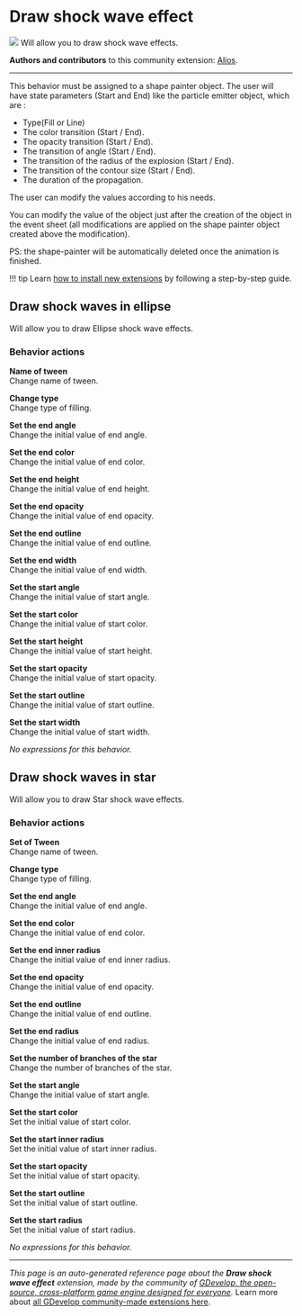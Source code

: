 # Draw shock wave effect

<img src="https://resources.gdevelop-app.com/assets/Icons/octagram-outline.svg" class="extension-icon"></img>
Will allow you to draw shock wave effects.

**Authors and contributors** to this community extension: [Alios](https://gd.games/Alios).

---

This behavior must be assigned to a shape painter object.
The user will have state parameters (Start and End) like the particle emitter object, which are :


- Type(Fill or Line)
- The color transition (Start / End).
- The opacity transition (Start / End).
- The transition of angle (Start / End).
- The transition of the radius of the explosion (Start / End).
- The transition of the contour size (Start / End).
- The duration of the propagation.

The user can modify the values according to his needs.

You can modify the value of the object just after the creation of the object in the event sheet (all modifications are applied on the shape painter object created above the modification).

PS: the shape-painter will be automatically deleted once the animation is finished.


!!! tip
    Learn [how to install new extensions](/gdevelop5/extensions/search) by following a step-by-step guide.



## Draw shock waves in ellipse 

Will allow you to draw Ellipse shock wave effects. 

### Behavior actions

**Name of tween**  
Change name of tween.

**Change type**  
Change type of filling.

**Set the end angle**  
Change the initial value of end angle.

**Set the end color**  
Change the initial value of end color.

**Set the end height**  
Change the initial value of end height.

**Set the end opacity**  
Change the initial value of end opacity.

**Set the end outline**  
Change the initial value of end outline.

**Set the end width**  
Change the initial value of end width.

**Set the start angle**  
Change the initial value of start angle.

**Set the start color**  
Change the initial value of start color.

**Set the start height**  
Change the initial value of start height.

**Set the start opacity**  
Change the initial value of start opacity.

**Set the start outline**  
Change the initial value of start outline.

**Set the start width**  
Change the initial value of start width.

_No expressions for this behavior._


## Draw shock waves in star 

Will allow you to draw Star shock wave effects. 

### Behavior actions

**Set of Tween**  
Change name of tween.

**Change type**  
Change type of filling.

**Set the end angle**  
Change the initial value of end angle.

**Set the end color**  
Change the initial value of end color.

**Set the end inner radius**  
Change the initial value of end inner radius.

**Set the end opacity**  
Change the initial value of end opacity.

**Set the end outline**  
Change the initial value of end outline.

**Set the end radius**  
Change the initial value of end radius.

**Set the number of branches of the star**  
Change the number of branches of the star.

**Set the start angle**  
Change the initial value of start angle.

**Set the start color**  
Set the initial value of start color.

**Set the start inner radius**  
Set the initial value of start inner radius.

**Set the start opacity**  
Set the initial value of start opacity.

**Set the start outline**  
Set the initial value of start outline.

**Set the start radius**  
Set the initial value of start radius.

_No expressions for this behavior._


---

*This page is an auto-generated reference page about the **Draw shock wave effect** extension, made by the community of [GDevelop, the open-source, cross-platform game engine designed for everyone](https://gdevelop.io/).* Learn more about [all GDevelop community-made extensions here](/gdevelop5/extensions).